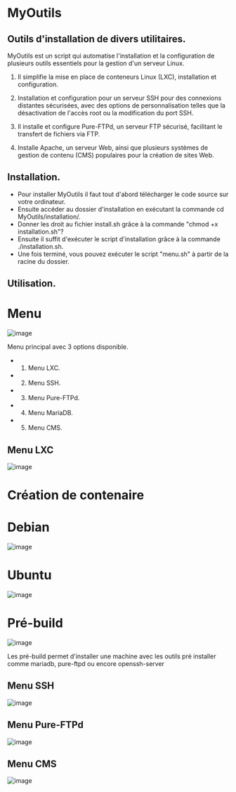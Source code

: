 # MyOutils
## Outils d'installation de divers utilitaires.

MyOutils est un script qui automatise l'installation et la configuration de plusieurs outils essentiels pour la gestion d'un serveur Linux.

  1. Il simplifie la mise en place de conteneurs Linux (LXC), installation et configuration.

  2. Installation et configuration pour un serveur SSH pour des connexions distantes sécurisées, avec des options de personnalisation telles que la désactivation de l'accès root ou la modification du port SSH.

  3. Il installe et configure Pure-FTPd, un serveur FTP sécurisé, facilitant le transfert de fichiers via FTP.

  4. Installe Apache, un serveur Web, ainsi que plusieurs systèmes de gestion de contenu (CMS) populaires pour la création de sites Web.

## **Installation.**

   - Pour installer MyOutils il faut tout d'abord télécharger le code source sur votre ordinateur. 
   - Ensuite accéder au dossier d'installation en exécutant la commande cd MyOutils/installation/. 
   - Donner les droit au fichier install.sh grâce à la commande "chmod +x installation.sh"?
   - Ensuite il suffit d'exécuter le script d'installation grâce à la commande ./installation.sh. 
   - Une fois terminé, vous pouvez exécuter le script "menu.sh" à partir de la racine du dossier.

## **Utilisation.**

# Menu

![image](https://github.com/eBoutemy/MyOutils/assets/78074328/6538dc0d-eb64-4436-a7af-6e7e16f3eea1)

Menu principal avec 3 options disponible.

 - 1. Menu LXC.
 - 2. Menu SSH.
 - 3. Menu Pure-FTPd.
 - 4. Menu MariaDB.
 - 5. Menu CMS.
  
## Menu LXC

![image](https://github.com/eBoutemy/MyOutils/assets/78074328/eb0945a3-c845-4028-9cc2-96d0c9394ecb)

# Création de contenaire

# Debian
![image](https://github.com/eBoutemy/MyOutils/assets/78074328/f1194cfc-c20a-4113-9013-d3f1ff14d583)

# Ubuntu
![image](https://github.com/eBoutemy/MyOutils/assets/78074328/8a53cffc-a269-4f31-b73f-8418245933c2)

# Pré-build
![image](https://github.com/eBoutemy/MyOutils/assets/78074328/9cf2ce0c-1503-49d8-9ce6-644972e1f2f6)

Les pré-build permet d'installer une machine avec les outils pré installer comme mariadb, pure-ftpd ou encore openssh-server

## Menu SSH

![image](https://github.com/eBoutemy/MyOutils/assets/78074328/615c0db3-3bf4-4a64-baf5-9417edc5427e)

## Menu Pure-FTPd

![image](https://github.com/eBoutemy/MyOutils/assets/78074328/9765b33b-2a4a-440e-9cae-feb38a0d9705)

## Menu CMS

![image](https://github.com/eBoutemy/MyOutils/assets/78074328/b76c0618-2a41-49e4-9912-05b4b89dfe99)







